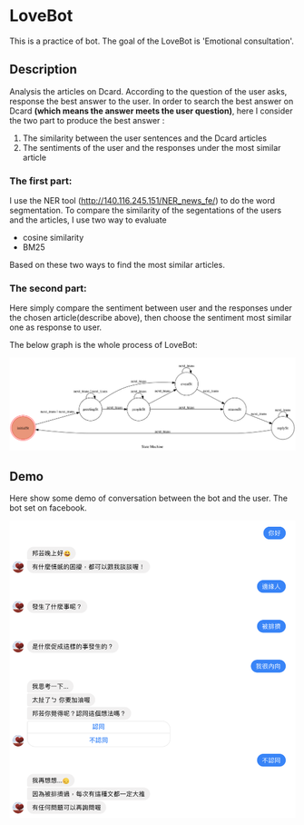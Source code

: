 # LoveBot
This is a practice of bot. The goal of the LoveBot is 'Emotional consultation'.

## Description
Analysis the articles on Dcard. According to the question of the user asks, response the best answer to the user.
In order to search the best answer on Dcard **(which means the answer meets the user question)**, here I consider the two part to produce the best answer :
1. The similarity between the user sentences and the Dcard articles 
2. The sentiments of the user and the responses under the most similar article

### The first part:
I use the NER tool (http://140.116.245.151/NER_news_fe/) to do the word segmentation. To compare the similarity of the segentations of the users and the articles, I use two way to evaluate
- cosine similarity
- BM25

Based on these two ways to find the most similar articles.

### The second part:
Here simply compare the sentiment between user and the responses under the chosen article(describe above), then choose the sentiment most similar one as response to user.

The below graph is the whole process of LoveBot:

![fsm](./img/state_diagram.png)

## Demo
Here show some demo of conversation between the bot and the user.
The bot set on facebook.

![fsm](./img/demo.png)

